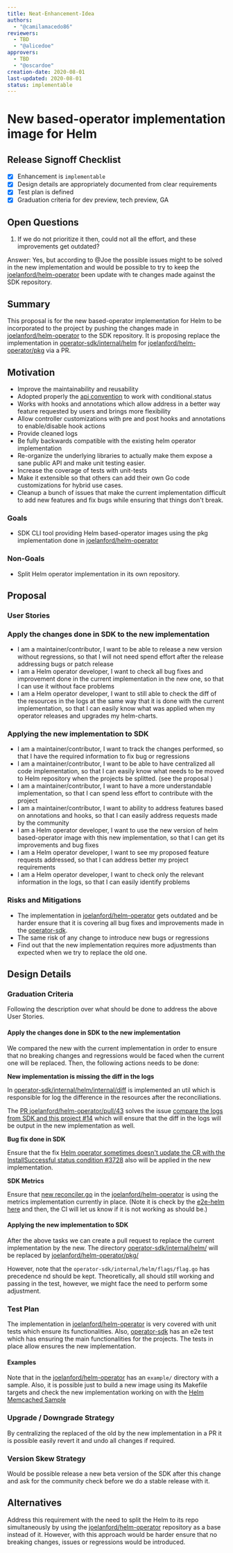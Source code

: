 ```yaml
---
title: Neat-Enhancement-Idea
authors:
  - "@camilamacedo86"
reviewers:
  - TBD
  - "@alicedoe"
approvers:
  - TBD
  - "@oscardoe"
creation-date: 2020-08-01
last-updated: 2020-08-01
status: implementable
---
```


# New based-operator implementation image for Helm

## Release Signoff Checklist

- [x] Enhancement is `implementable`
- [x] Design details are appropriately documented from clear requirements
- [x] Test plan is defined
- [x] Graduation criteria for dev preview, tech preview, GA

## Open Questions 

1. If we do not prioritize it then, could not all the effort, and these improvements get outdated?  

Answer: Yes, but according to @Joe the possible issues might to be solved in the new implementation and would be possible to try to keep the [joelanford/helm-operator](https://github.com/joelanford/helm-operator) been update with te changes made against the SDK repository.  

## Summary

This proposal is for the new based-operator implementation for Helm to be incorporated to the project by pushing the changes made in [joelanford/helm-operator](https://github.com/joelanford/helm-operator) to the SDK repository. It is proposing replace the implementation in [operator-sdk/internal/helm](https://github.com/operator-framework/operator-sdk/tree/master/internal/helm) for [joelanford/helm-operator/pkg](https://github.com/joelanford/helm-operator/tree/master/pkg) via a PR. 

## Motivation

- Improve the maintainability and reusability
- Adopted properly the [api convention](https://github.com/kubernetes/community/blob/master/contributors/devel/sig-architecture/api-conventions.md#typical-status-properties) to work with conditional.status
- Works with hooks and annotations which allow address in a better way feature requested by users and brings more flexibility
- Allow controller customizations with pre and post hooks and annotations to enable/disable hook actions
- Provide cleaned logs 
- Be fully backwards compatible with the existing helm operator implementation
- Re-organize the underlying libraries to actually make them expose a sane public API and make unit testing easier.
- Increase the coverage of tests with unit-tests
- Make it extensible so that others can add their own Go code customizations for hybrid use cases. 
- Cleanup a bunch of issues that make the current implementation difficult to add new features and fix bugs while ensuring that things don't break.

### Goals

- SDK CLI tool providing Helm based-operator images using the pkg implementation done in [joelanford/helm-operator](https://github.com/joelanford/helm-operator)

### Non-Goals

- Split Helm operator implementation in its own repository.

## Proposal

### User Stories

### Apply the changes done in SDK to the new implementation

- I am a maintainer/contributor, I want to be able to release a new version without regressions, so that I will not need spend effort after the release addressing bugs or patch release
- I am a Helm operator developer, I want to check all bug fixes and improvement done in the current implementation in the new one, so that I can use it without face problems
- I am a Helm operator developer, I want to still able to check the diff of the resources in the logs at the same way that it is done with the current implementation, so that I can easily know what was applied when my operator releases and upgrades my helm-charts. 

### Applying the new implementation to SDK

- I am a maintainer/contributor, I want to track the changes performed, so that I have the required information to fix bug or regressions 
- I am a maintainer/contributor, I want to be able to have centralized all code implementation, so that I can easily know what needs to be moved to Helm repository when the projects be splitted. (see the proposal []())
- I am a maintainer/contributor, I want to have a more understandable implementation, so that I can spend less effort to contribute with the project 
- I am a maintainer/contributor, I want to ability to address features based on annotations and hooks, so that I can easily address requests made by the community 
- I am a Helm operator developer, I want to use the new version of helm based-operator image with this new implementation, so that I can get its improvements and bug fixes
- I am a Helm operator developer, I want to see my proposed feature requests addressed, so that I can address better my project requirements  
- I am a Helm operator developer,  I want to check only the relevant information in the logs, so that I can easily identify problems

### Risks and Mitigations

- The implementation in [joelanford/helm-operator](https://github.com/joelanford/helm-operator) gets outdated and be harder ensure that it is covering all bug fixes and improvements made in the [operator-sdk](https://github.com/operator-framework/operator-sdk).
- The same risk of any change to introduce new bugs or regressions
- Find out that the new implementation requires more adjustments than expected when we try to replace the old one. 

## Design Details

### Graduation Criteria

Following the description over what should be done to address the above User Stories.

#### Apply the changes done in SDK to the new implementation

We compared the new with the current implementation in order to ensure that no breaking changes and regressions would be faced when the current one will be replaced. Then, the following actions needs to be done: 

**New implementation is missing the diff in the logs**

In [operator-sdk/internal/helm/internal/diff](https://github.com/operator-framework/operator-sdk/tree/master/internal/helm/internal/diff) is implemented an util which is responsible for log the difference in the resources after the reconciliations. 

The [PR joelanford/helm-operator/pull/43](https://github.com/joelanford/helm-operator/pull/43) solves the issue [compare the logs from SDK and this project #14](https://github.com/joelanford/helm-operator/issues/14) which will ensure that the diff in the logs will be output in the new implementation as well. 

**Bug fix done in SDK**

Ensure that the fix [Helm operator sometimes doesn't update the CR with the InstallSuccessful status condition #3728](https://github.com/operator-framework/operator-sdk/issues/3728) also will be applied in the new implementation.

**SDK Metrics**

Ensure that [new reconciler.go](https://github.com/joelanford/helm-operator/blob/master/pkg/reconciler/reconciler.go) in the [joelanford/helm-operator](https://github.com/joelanford/helm-operator) is using the metrics implementation currently in place. (Note it is check by the [e2e-helm](https://github.com/operator-framework/operator-sdk/tree/master/test/e2e-helm) [here](https://github.com/operator-framework/operator-sdk/blob/master/test/e2e-helm/e2e_helm_cluster_test.go#L265) and then, the CI will let us know if it is not working as should be.) 

#### Applying the new implementation to SDK

After the above tasks we can create a pull request to replace the current implementation by the new. The directory [operator-sdk/internal/helm/](https://github.com/operator-framework/operator-sdk/tree/master/internal/helm) will be replaced by [joelanford/helm-operator/pkg/](https://github.com/joelanford/helm-operator/tree/master/pkg)
 
 However, note that the `operator-sdk/internal/helm/flags/flag.go` has precedence nd should be kept. Theoretically, all should still working and passing in the test, however, we might face the need to perform some adjustment. 

### Test Plan

The implementation in [joelanford/helm-operator](https://github.com/joelanford/helm-operator) is very covered with unit tests which ensure its functionalities. Also, [operator-sdk](https://github.com/operator-framework/operator-sdk) has an e2e test which has ensuring the main functionalities for the projects. The tests in place allow ensures the new implementation. 

#### Examples

Note that in the [joelanford/helm-operator](https://github.com/joelanford/helm-operator)
has an `example/` directory with a sample. Also, it is possible just to build a new image using its Makefile targets and check the new implementation working on with the [Helm Memcached Sample](https://github.com/operator-framework/operator-sdk-samples/tree/master/helm/memcached-operator)
 
### Upgrade / Downgrade Strategy

By centralizing the replaced of the old by the new implementation in a PR it is possible easily revert it and undo all changes if required.   

### Version Skew Strategy

Would be possible release a new beta version of the SDK after this change and ask for the community check before we do a stable release with it. 

## Alternatives

Address this requirement with the need to split the Helm to its repo simultaneously by using the [joelanford/helm-operator](https://github.com/joelanford/helm-operator) repository as a base instead of it. However, with this approach would be harder ensure that no breaking changes, issues or regressions would be introduced. 



